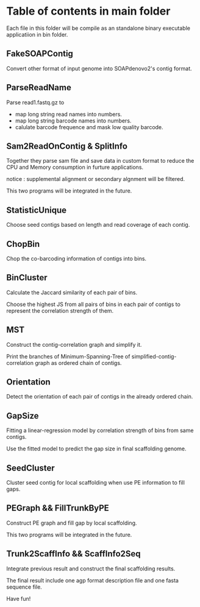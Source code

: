 # Table of contents in main folder

Each file in this folder will be compile as an standalone binary executable applicatiion in bin folder.

## FakeSOAPContig

Convert other format of input genome into SOAPdenovo2's contig format.

## ParseReadName

Parse read1.fastq.gz to

* map long string read names into numbers.
* map long string barcode names into numbers.
* calulate barcode frequence and mask low quality barcode.

## Sam2ReadOnContig & SplitInfo

Together they parse sam file and save data in custom format to reduce the CPU and Memory consumption in furture applications.

notice : supplemental alignment or secondary algnment will be filtered.

This two programs will be integrated in the future.

## StatisticUnique

Choose seed contigs based on length and read coverage of each contig.

## ChopBin

Chop the co-barcoding information of contigs into bins.

## BinCluster

Calculate the Jaccard similarity of each pair of bins.

Choose the highest JS from all pairs of bins in each pair of contigs to represent the correlation strength of them.

## MST

Construct the contig-correlation graph and simplify it.

Print the branches of Minimum-Spanning-Tree of simplified-contig-correlation graph as ordered chain of contigs.

## Orientation

Detect the orientation of each pair of contigs in the already ordered chain.

## GapSize

Fitting a linear-regression model by correlation strength of bins from same contigs.

Use the fitted model to predict the gap size in final scaffolding genome.

## SeedCluster

Cluster seed contig for local scaffolding when use PE information to fill gaps.

## PEGraph && FillTrunkByPE

Construct PE graph and fill gap by local scaffolding.

This two programs will be integrated in the future.

## Trunk2ScaffInfo && ScaffInfo2Seq

Integrate previous result and construct the final scaffolding results.

The final result include one agp format description file and one fasta sequence file.


Have fun!
